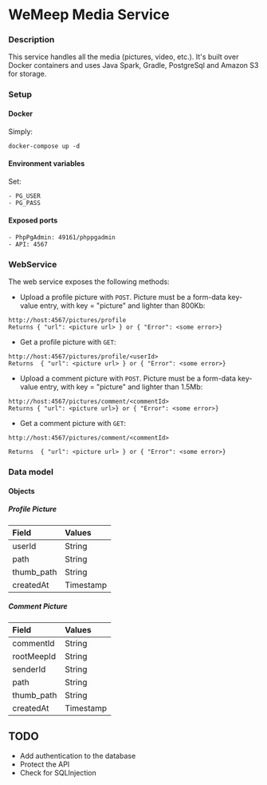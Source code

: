 # WeMeep Media Service
### Description
This service handles all the media (pictures, video, etc.). It's built over Docker containers and uses Java Spark, Gradle, PostgreSql and
Amazon S3 for storage.

### Setup
#### Docker
Simply:
```
docker-compose up -d
```
#### Environment variables
Set:
```
- PG_USER
- PG_PASS
```

#### Exposed ports
```
- PhpPgAdmin: 49161/phppgadmin
- API: 4567
```

### WebService
The web service exposes the following methods:

- Upload a profile picture with `POST`. Picture must be a form-data key-value entry, with
 key = "picture" and lighter than 800Kb:

```
http://host:4567/pictures/profile
Returns { "url": <picture url> } or { "Error": <some error>}
```


- Get a profile picture with `GET`:

```
http://host:4567/pictures/profile/<userId>
Returns  { "url": <picture url> } or { "Error": <some error>}
```

- Upload a comment picture with `POST`. Picture must be a form-data key-value entry, with
key = "picture" and lighter than 1.5Mb:

```
http://host:4567/pictures/comment/<commentId>
Returns { "url": <picture url>} or { "Error": <some error>}
```


- Get a comment picture with `GET`:

```
http://host:4567/pictures/comment/<commentId>

Returns  { "url": <picture url> } or { "Error": <some error>}
```


### Data model
#### Objects
##### Profile Picture
|  Field      |  Values   |
| :---------- | :-------- |
| userId      | String    |
| path        | String    |
| thumb_path  | String    |
| createdAt   | Timestamp |

##### Comment Picture
|  Field      |  Values   |
| :---------- | :-------- |
| commentId   | String    |
| rootMeepId  | String    |
| senderId    | String    |
| path        | String    |
| thumb_path  | String    |
| createdAt   | Timestamp |


## TODO
- Add authentication to the database
- Protect the API
- Check for SQLInjection